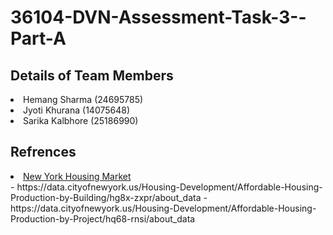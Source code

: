 # 36104-DVN-Assessment-Task-3--Part-A

## Details of Team Members

<li>Hemang Sharma (24695785)</li>
<li>Jyoti Khurana (14075648)</li>
<li>Sarika Kalbhore (25186990)</li>



## Refrences
<li><a href="https://www.kaggle.com/datasets/nelgiriyewithana/new-york-housing-market/data">New York Housing Market</a></li>
- https://data.cityofnewyork.us/Housing-Development/Affordable-Housing-Production-by-Building/hg8x-zxpr/about_data
- https://data.cityofnewyork.us/Housing-Development/Affordable-Housing-Production-by-Project/hq68-rnsi/about_data
